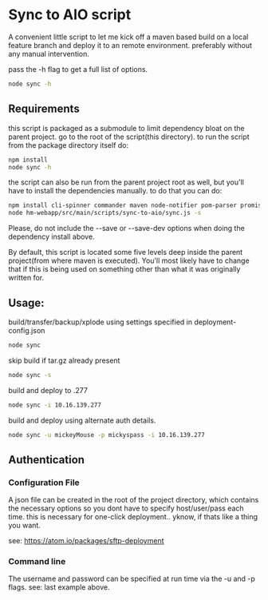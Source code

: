 # Sync to AIO script
A convenient little script to let me kick off a maven based build on a local feature branch
and deploy it to an remote environment. preferably without any manual intervention.

pass the -h flag to get a full list of options.
```bash
node sync -h
```

## Requirements
this script is packaged as a submodule to limit dependency bloat on the parent project.
go to the root of the script(this directory). to run the script from the package directory itself do:
```bash
npm install
node sync -h
```
the script can also be run from the parent project root as well, but you'll have to install the dependencies manually. to
do that you can do:
```bash
npm install cli-spinner commander maven node-notifier pom-parser promise-sftp ssh2  
node hm-webapp/src/main/scripts/sync-to-aio/sync.js -s
```
Please, do not include the --save or --save-dev options when doing the dependency install above.

By default, this script is located some five levels deep inside the parent project(from where maven is executed). You'll most likely have to change that if this is being used on something other than what it was originally written for. 

## Usage:
build/transfer/backup/xplode using settings specified in deployment-config.json
```bash
node sync
```
skip build if tar.gz already present
```bash
node sync -s
```
build and deploy to .277
```bash
node sync -i 10.16.139.277
```
build and deploy using alternate auth details.
```bash
node sync -u mickeyMouse -p mickyspass -i 10.16.139.277
```

## Authentication

### Configuration File
A json file can be created in the root of the project directory,
which contains the necessary options so you dont have to specify host/user/pass each time.
this is necessary for one-click deployment.. yknow, if thats like a thing you want.

see: https://atom.io/packages/sftp-deployment

### Command line
The username and password can be specified at run time via the -u and -p flags.
see: last example above.
